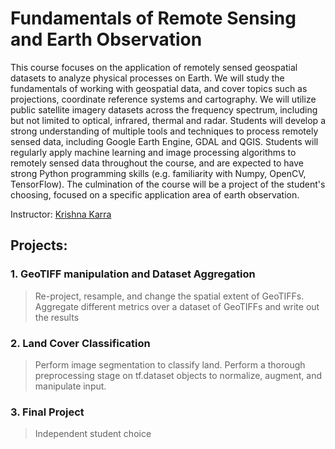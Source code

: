 # Fundamentals of Remote Sensing and Earth Observation 

This course focuses on the application of remotely sensed geospatial datasets to analyze physical processes on Earth. We will study the fundamentals of working with geospatial data, and cover topics such as projections, coordinate reference systems and cartography. We will utilize public satellite imagery datasets across the frequency spectrum, including but not limited to optical, infrared, thermal and radar. Students will develop a strong understanding of multiple tools and techniques to process remotely sensed data, including Google Earth Engine, GDAL and QGIS. Students will regularly apply machine learning and image processing algorithms to remotely sensed data throughout the course, and are expected to have strong Python programming skills (e.g. familiarity with Numpy, OpenCV, TensorFlow). The culmination of the course will be a project of the student's choosing, focused on a specific application area of earth observation. 

Instructor: [Krishna Karra](https://www.linkedin.com/in/krishna-karra-8765811b/)

## Projects:
### 1. GeoTIFF manipulation and Dataset Aggregation
> Re-project, resample, and change the spatial extent of GeoTIFFs. Aggregate different metrics over a dataset of GeoTIFFs and write out the results
### 2. Land Cover Classification
> Perform image segmentation to classify land. Perform a thorough preprocessing stage on tf.dataset objects to normalize, augment, and manipulate input. 
### 3. Final Project 
> Independent student choice
